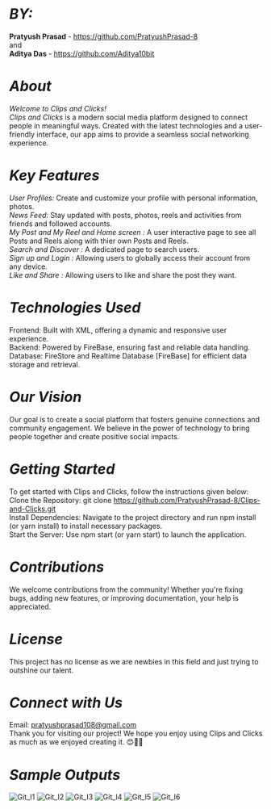 # *BY:*  
**Pratyush Prasad** - https://github.com/PratyushPrasad-8  
and  
**Aditya Das** - https://github.com/Aditya10bit

# *About*  
_Welcome to Clips and Clicks!_  
_Clips and Clicks_ is a modern social media platform designed to connect people in meaningful ways. Created with the latest technologies and a user-friendly interface, our app aims to provide a seamless social networking experience.

# *Key Features*  
*User Profiles:* Create and customize your profile with personal information, photos.  
*News Feed:* Stay updated with posts, photos, reels and activities from friends and followed accounts.  
*My Post and My Reel and Home screen :* A user interactive page to see all Posts and Reels along with thier own Posts and Reels.  
*Search and Discover :* A dedicated page to search users.  
*Sign up and Login :* Allowing users to globally access their account from any device.  
*Like and Share :* Allowing users to like and share the post they want.

# *Technologies Used*  
Frontend: Built with XML, offering a dynamic and responsive user experience.  
Backend: Powered by FireBase, ensuring fast and reliable data handling.  
Database: FireStore and Realtime Database [FireBase] for efficient data storage and retrieval.

# *Our Vision* 
Our goal is to create a social platform that fosters genuine connections and community engagement. We believe in the power of technology to bring people together and create positive social impacts.

# *Getting Started*  
To get started with Clips and Clicks, follow the instructions given below:  
Clone the Repository: git clone https://github.com/PratyushPrasad-8/Clips-and-Clicks.git  
Install Dependencies: Navigate to the project directory and run npm install (or yarn install) to install necessary packages.  
Start the Server: Use npm start (or yarn start) to launch the application.


# *Contributions*  
We welcome contributions from the community! Whether you're fixing bugs, adding new features, or improving documentation, your help is appreciated.

# *License*  
This project has no license as we are newbies in this field and just trying to outshine our talent.

# *Connect with Us*  
Email: pratyushprasad108@gmail.com  
Thank you for visiting our project! We hope you enjoy using Clips and Clicks as much as we enjoyed creating it.
😊🫰🔆

# *Sample Outputs*
![Git_I1](https://github.com/PratyushPrasad-8/Clips-and-Clicks/assets/154315809/db55d384-d5a9-448a-83b1-7e209f8c9ab1)
![Git_I2](https://github.com/PratyushPrasad-8/Clips-and-Clicks/assets/154315809/13b45769-d6dd-4f0a-89f4-1708d7ab2982)
![Git_I3](https://github.com/PratyushPrasad-8/Clips-and-Clicks/assets/154315809/c366486d-ba86-4847-a07d-a520956dcc82)
![Git_I4](https://github.com/PratyushPrasad-8/Clips-and-Clicks/assets/154315809/f7872212-e77a-45af-b79c-04e96d508198)
![Git_I5](https://github.com/PratyushPrasad-8/Clips-and-Clicks/assets/154315809/74790a67-7352-4b82-aed2-33f155ec6bc8)
![Git_I6](https://github.com/PratyushPrasad-8/Clips-and-Clicks/assets/154315809/b3a94376-4c4c-4fd5-9263-f8751d676bd2)







